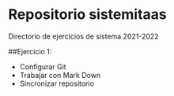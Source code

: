 # Repositorio sistemitaas 
Directorio de ejercicios de sistema 2021-2022 

##Ejercicio 1:
* Configurar Git
* Trabajar con Mark Down
* Sincronizar repositorio
